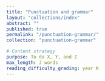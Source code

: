 ```yaml
---
title: "Punctuation and grammar"
layout: "collections/index"
abstract: ""
published: true
permalink: "/punctuation-grammar/"
collection: "punctuation-grammar"

# Content strategy
purpose: To do X, Y, and Z
max_length: J words
reading_difficulty_grading: year K
---
```

